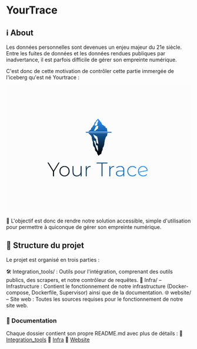 # YourTrace

## ℹ️ About

Les données personnelles sont devenues un enjeu majeur du 21e siècle. Entre les fuites de données et les données rendues publiques par inadvertance, il est parfois difficile de gérer son empreinte numérique.

C'est donc de cette motivation de contrôler cette partie immergée de l'iceberg qu'est né Yourtrace : 

![Your_trace](./Your_trace.png)

🎯 L'objectif est donc de rendre notre solution accessible, simple d'utilisation pour permettre à quiconque de gérer son empreinte numérique.  

## 📂 Structure du projet

Le projet est organisé en trois parties :

🛠️ Integration_tools/ : Outils pour l'intégration, comprenant des outils publics, des scrapers, et notre contrôleur de requêtes.
🐳 Infra/ – Infrastructure : Contient le fonctionnement de notre infrastructure (Docker-compose, Dockerfile, Supervisor) ainsi que de la documentation.
🌐 website/ – Site web : Toutes les sources requises pour le fonctionnement de notre site web.


### 📖 Documentation

Chaque dossier contient son propre README.md avec plus de détails :
📌 [Integration_tools](./integration_tools/README.md)
📌 [Infra](./infra/YourTrace_Docker/README.md)
📌 [Website](./website/README.md)
